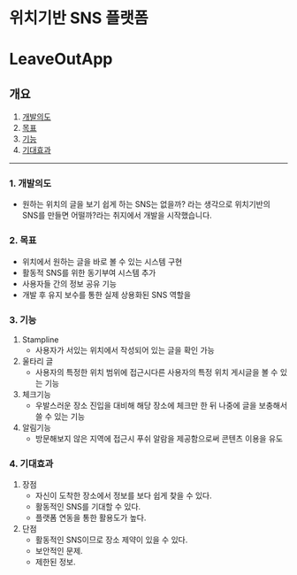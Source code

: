 # 위치기반 SNS 플랫폼
# LeaveOutApp
## 개요
1. [개발의도](#development)
2. [목표](#purpose)
3. [기능](#function)
4. [기대효과](#expectation)
------------------------------
### <a name="development">1. 개발의도
- 원하는 위치의 글을 보기 쉽게 하는 SNS는 없을까? 라는 생각으로 위치기반의 SNS를 만들면 어떨까?라는 취지에서 개발을 시작했습니다.

### <a name="purpose">2. 목표
 - 위치에서 원하는 글을 바로 볼 수 있는 시스템 구현
 - 활동적 SNS를 위한 동기부여 시스템 추가
 - 사용자들 간의 정보 공유 기능
 - 개발 후 유지 보수를 통한 실제 상용화된 SNS 역할을 
 
### <a name="function">3. 기능
  1) Stampline
     - 사용자가 서있는 위치에서 작성되어 있는 글을 확인 가능
  2) 울타리 글
     - 사용자의 특정한 위치 범위에 접근시다른 사용자의 특정 위치 게시글을 볼 수 있는 기능
  3) 체크기능
     - 우발스러운 장소 진입을 대비해 해당 장소에 체크만 한 뒤 나중에 글을 보충해서 쓸 수 있는 기능
  4) 알림기능
     - 방문해보지 않은 지역에 접근시 푸쉬 알람을 제공함으로써 콘텐츠 이용을 유도
     
### <a name="expectation">4. 기대효과
 1) 장점 
    - 자신이 도착한 장소에서 정보를 보다 쉽게 찾을 수 있다.
    - 활동적인 SNS를 기대할 수 있다.
    - 플랫폼 연동을 통한 활용도가 높다.
 2) 단점
    - 활동적인 SNS이므로 장소 제약이 있을 수 있다.
    - 보안적인 문제.
    - 제한된 정보.



